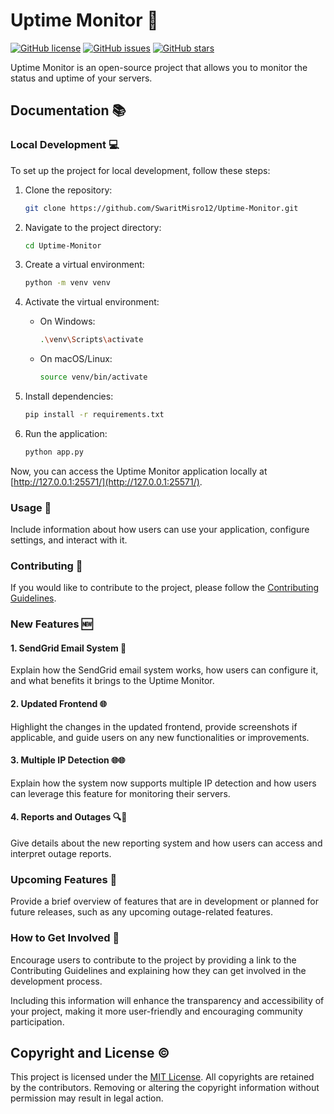 # Uptime Monitor 🚀


[![GitHub license](https://img.shields.io/github/license/SwaritMisro12/Uptime-Monitor)](https://github.com/SwaritMisro12/Uptime-Monitor/blob/main/LICENSE)
[![GitHub issues](https://img.shields.io/github/issues/SwaritMisro12/Uptime-Monitor)](https://github.com/SwaritMisro12/Uptime-Monitor/issues)
[![GitHub stars](https://img.shields.io/github/stars/SwaritMisro12/Uptime-Monitor)](https://github.com/SwaritMisro12/Uptime-Monitor/stargazers)

Uptime Monitor is an open-source project that allows you to monitor the status and uptime of your servers.

## Documentation 📚

### Local Development 💻

To set up the project for local development, follow these steps:

1. Clone the repository:

    ```bash
    git clone https://github.com/SwaritMisro12/Uptime-Monitor.git
    ```

2. Navigate to the project directory:

    ```bash
    cd Uptime-Monitor
    ```

3. Create a virtual environment:

    ```bash
    python -m venv venv
    ```

4. Activate the virtual environment:

    - On Windows:

        ```bash
        .\venv\Scripts\activate
        ```

    - On macOS/Linux:

        ```bash
        source venv/bin/activate
        ```

5. Install dependencies:

    ```bash
    pip install -r requirements.txt
    ```

6. Run the application:

    ```bash
    python app.py
    ```

Now, you can access the Uptime Monitor application locally at [http://127.0.0.1:25571/](http://127.0.0.1:25571/).

### Usage 🚦

Include information about how users can use your application, configure settings, and interact with it.

### Contributing 🤝

If you would like to contribute to the project, please follow the [Contributing Guidelines](CONTRIBUTING.md).



### New Features 🆕

#### 1. SendGrid Email System 📧

Explain how the SendGrid email system works, how users can configure it, and what benefits it brings to the Uptime Monitor.

#### 2. Updated Frontend 🌐

Highlight the changes in the updated frontend, provide screenshots if applicable, and guide users on any new functionalities or improvements.

#### 3. Multiple IP Detection 🌐🌐

Explain how the system now supports multiple IP detection and how users can leverage this feature for monitoring their servers.

#### 4. Reports and Outages 🔍🚨

Give details about the new reporting system and how users can access and interpret outage reports.

### Upcoming Features 🚀

Provide a brief overview of features that are in development or planned for future releases, such as any upcoming outage-related features.

### How to Get Involved 🤝

Encourage users to contribute to the project by providing a link to the Contributing Guidelines and explaining how they can get involved in the development process.

Including this information will enhance the transparency and accessibility of your project, making it more user-friendly and encouraging community participation.

## Copyright and License ©️

This project is licensed under the [MIT License](LICENSE). All copyrights are retained by the contributors. Removing or altering the copyright information without permission may result in legal action.

